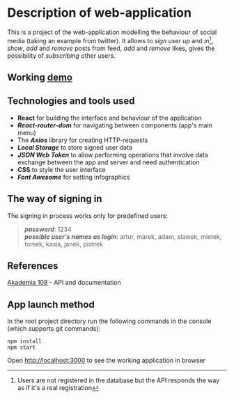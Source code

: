 # Description of web-application 
This is a project of the web-application modelling the behaviour of social media (taking an example from twitter). It allows to _sign_ user _up_ and _in_[^1], _show_, _add_ and _remove_ posts from feed, _add_ and _remove_ likes, gives the possibility of _subscribing_ other users.

## Working [demo](https://den0702.github.io/social-app/)
## Technologies and tools used
- **React** for building the interface and behaviour of the application
- **_React-router-dom_** for navigating between components (app's main menu)
- The **_Axios_** library for creating HTTP-requests
- **_Local Storage_** to store signed user data
- **_JSON Web Token_** to allow performing operations that involve data exchange between the app and server and need authentication
- **CSS** to style the user interface
- **_Font Awesome_** for setting infographics

## The way of signing in
The signing in process works only for predefined users:
> **_password_**: 1234   
**_possible user's names as login_**: artur, marek, adam, slawek, mietek, tomek, kasia, janek, piotrek

## References
[Akademia 108](https://akademia108.pl/) - API and documentation

## App launch method
In the root project directory run the following commands in the console (which supports git commands):
``` 
npm install
npm start
```
Open [http://localhost:3000](http://localhost:3000) to see the working application in browser

[^1]: Users are not registered in the database but the API responds the way as if it's a real registration
